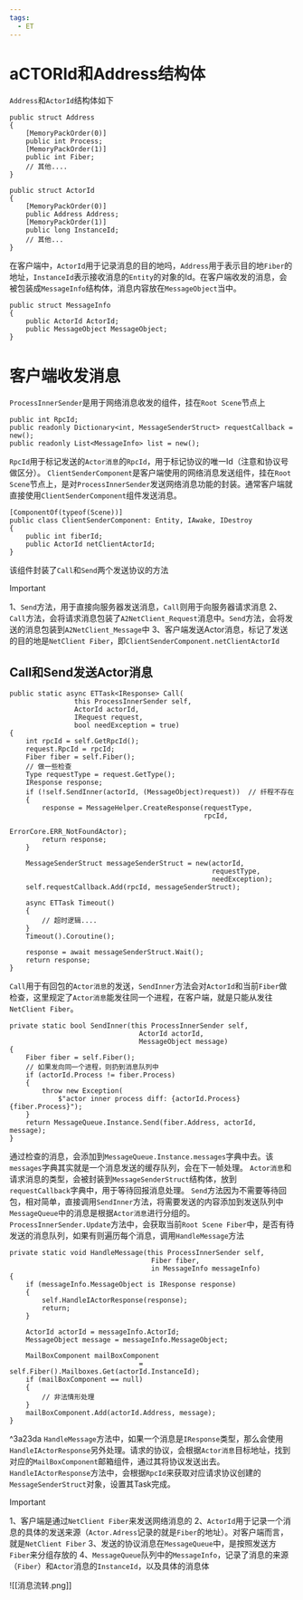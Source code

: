 ```yaml
---
tags:
  - ET
---
```

# aCTORId和Address结构体
`Address`和`ActorId`结构体如下
```CSharp
public struct Address
{
	[MemoryPackOrder(0)]
	public int Process;
	[MemoryPackOrder(1)]
	public int Fiber;
	// 其他....
}

public struct ActorId
{
	[MemoryPackOrder(0)]
	public Address Address;
	[MemoryPackOrder(1)]
	public long InstanceId;
	// 其他...
}
```
在客户端中，`ActorId`用于记录消息的目的地吗，`Address`用于表示目的地`Fiber`的地址，`InstanceId`表示接收消息的`Entity`的对象的Id。在客户端收发的消息，会被包装成`MessageInfo`结构体，消息内容放在`MessageObject`当中。
```CSharp
public struct MessageInfo
{
    public ActorId ActorId;
    public MessageObject MessageObject;
}
```
# 客户端收发消息
`ProcessInnerSender`是用于网络消息收发的组件，挂在`Root Scene`节点上
```CSharp
public int RpcId;
public readonly Dictionary<int, MessageSenderStruct> requestCallback = new();
public readonly List<MessageInfo> list = new();
```
`RpcId`用于标记发送的`Actor消息`的`RpcId`，用于标记协议的唯一Id（注意和协议号做区分）。
`ClientSenderComponent`是客户端使用的网络消息发送组件，挂在`Root Scene`节点上，是对`ProcessInnerSender`发送网络消息功能的封装。通常客户端就直接使用`ClientSenderComponent`组件发送消息。
```CSharp
[ComponentOf(typeof(Scene))]
public class ClientSenderComponent: Entity, IAwake, IDestroy
{
    public int fiberId;
    public ActorId netClientActorId;
}
```
该组件封装了`Call`和`Send`两个发送协议的方法
>[!IMPORTANT]
>1、`Send`方法，用于直接向服务器发送消息，`Call`则用于向服务器请求消息
>2、`Call`方法，会将请求消息包装了`A2NetClient_Request`消息中。`Send`方法，会将发送的消息包装到`A2NetClient_Message`中
>3、客户端发送Actor消息，标记了发送的目的地是`NetClient Fiber`，即`ClientSenderComponent.netClientActorId`
## Call和Send发送Actor消息
```CSharp
public static async ETTask<IResponse> Call(
                this ProcessInnerSender self,
                ActorId actorId,
                IRequest request,
                bool needException = true)
{
    int rpcId = self.GetRpcId();
    request.RpcId = rpcId;
    Fiber fiber = self.Fiber();
    // 做一些检查
    Type requestType = request.GetType();
    IResponse response;
    if (!self.SendInner(actorId, (MessageObject)request))  // 纤程不存在
    {
        response = MessageHelper.CreateResponse(requestType, 
                                                rpcId, 
                                                ErrorCore.ERR_NotFoundActor);
        return response;
    }
            
    MessageSenderStruct messageSenderStruct = new(actorId, 
                                                  requestType, 
                                                  needException);
    self.requestCallback.Add(rpcId, messageSenderStruct);
    
    async ETTask Timeout()
    {
        // 超时逻辑....
    }        
    Timeout().Coroutine();
    
    response = await messageSenderStruct.Wait();
    return response;
}
```
`Call`用于有回包的`Actor消息`的发送，`SendInner`方法会对`ActorId`和当前`Fiber`做检查，这里规定了`Actor消息`能发往同一个进程，在客户端，就是只能从发往`NetClient Fiber`。
```CSharp
private static bool SendInner(this ProcessInnerSender self, 
                                ActorId actorId, 
                                MessageObject message)
{
    Fiber fiber = self.Fiber();
    // 如果发向同一个进程，则扔到消息队列中
    if (actorId.Process != fiber.Process)
    {
        throw new Exception(
            $"actor inner process diff: {actorId.Process} {fiber.Process}");
    }
    return MessageQueue.Instance.Send(fiber.Address, actorId, message);
}
```
通过检查的消息，会添加到`MessageQueue.Instance.messages`字典中去。该`messages`字典其实就是一个消息发送的缓存队列，会在下一帧处理。
`Actor消息`和请求消息的类型，会被封装到`MessageSenderStruct`结构体，放到`requestCallback`字典中，用于等待回报消息处理。
`Send`方法因为不需要等待回包，相对简单，直接调用`SendInner`方法，将需要发送的内容添加到发送队列中
`MessageQueue`中的消息是根据`Actor消息`进行分组的。`ProcessInnerSender.Update`方法中，会获取当前`Root Scene Fiber`中，是否有待发送的消息队列，如果有则遍历每个消息，调用`HandleMessage`方法
```CSharp
private static void HandleMessage(this ProcessInnerSender self, 
                                   Fiber fiber, 
                                   in MessageInfo messageInfo)  
{  
    if (messageInfo.MessageObject is IResponse response)  
    {        
        self.HandleIActorResponse(response);  
        return;  
    }  
    
    ActorId actorId = messageInfo.ActorId;  
    MessageObject message = messageInfo.MessageObject;  
  
    MailBoxComponent mailBoxComponent 
                                = self.Fiber().Mailboxes.Get(actorId.InstanceId);  
    if (mailBoxComponent == null)  
    {        
        // 非法情形处理
    }    
    mailBoxComponent.Add(actorId.Address, message);  
}
```
^3a23da
`HandleMessage`方法中，如果一个消息是`IResponse`类型，那么会使用`HandleIActorResponse`另外处理。请求的协议，会根据`Actor消息`目标地址，找到对应的`MailBoxComponent`邮箱组件，通过其将协议发送出去。
`HandleIActorResponse`方法中，会根据`RpcId`来获取对应请求协议创建的`MessageSenderStruct`对象，设置其Task完成。

> [!important]
> 1、客户端是通过`NetClient Fiber`来发送网络消息的
> 2、`ActorId`用于记录一个消息的具体的发送来源（`Actor.Adress`记录的就是`Fiber`的地址）。对客户端而言，就是`NetClient Fiber`
> 3、发送的协议消息在`MessageQueue`中，是按照发送方`Fiber`来分组存放的
> 4、`MessageQueue`队列中的`MessageInfo`，记录了消息的来源（`Fiber`）和`Actor`消息的`InstanceId`，以及具体的消息体

![[消息流转.png]]
